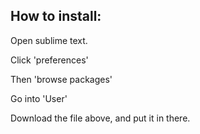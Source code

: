 <h2>How to install:</h2>

Open sublime text.

Click 'preferences'

Then 'browse packages' 

Go into 'User'

Download the file above, and put it in there.
